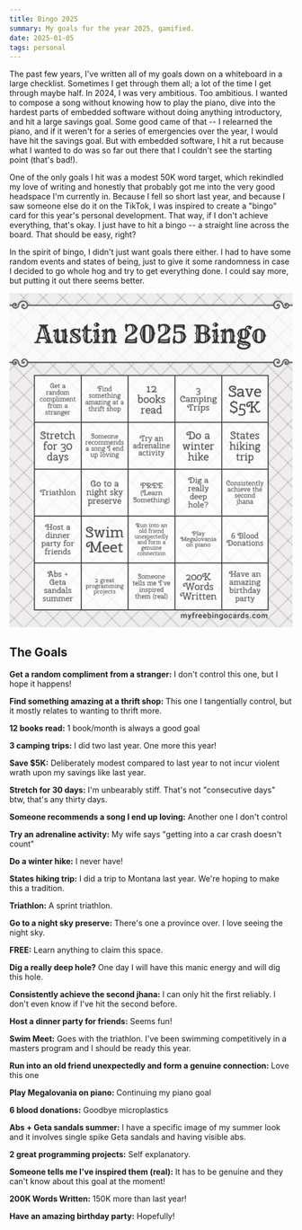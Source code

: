 ```yaml
---
title: Bingo 2025
summary: My goals for the year 2025, gamified.
date: 2025-01-05
tags: personal
---
```


The past few years, I've written all of my goals down on a whiteboard in a large checklist. Sometimes I get through them all; a lot of the time I get through maybe half. In 2024, I was very ambitious. Too ambitious. I wanted to compose a song without knowing how to play the piano, dive into the hardest parts of embedded software without doing anything introductory, and hit a large savings goal. Some good came of that -- I relearned the piano, and if it weren't for a series of emergencies over the year, I would have hit the savings goal. But with embedded software, I hit a rut because what I wanted to do was so far out there that I couldn't see the starting point (that's bad!).

One of the only goals I hit was a modest 50K word target, which rekindled my love of writing and honestly that probably got me into the very good headspace I'm currently in. Because I fell so short last year, and because I saw someone else do it on the TikTok, I was inspired to create a "bingo" card for this year's personal development. That way, if I don't achieve everything, that's okay. I just have to hit a bingo -- a straight line across the board. That should be easy, right?

In the spirit of bingo, I didn't just want goals there either. I had to have some random events and states of being, just to give it some randomness in case I decided to go whole hog and try to get everything done. I could say more, but putting it out there seems better.

<img src="/images/blog/bingo-2025.webp" alt="my personal development 2025" class="bingo-2025-img" />


## The Goals

**Get a random compliment from a stranger:** I don't control this one, but I hope it happens!

**Find something amazing at a thrift shop:** This one I tangentially control, but it mostly relates to wanting to thrift more.

**12 books read:** 1 book/month is always a good goal

**3 camping trips:** I did two last year. One more this year!

**Save $5K:** Deliberately modest compared to last year to not incur violent wrath upon my savings like last year.

**Stretch for 30 days:** I'm unbearably stiff. That's not "consecutive days" btw, that's any thirty days.

**Someone recommends a song I end up loving:** Another one I don't control

**Try an adrenaline activity:** My wife says "getting into a car crash doesn't count"

**Do a winter hike:** I never have!

**States hiking trip:** I did a trip to Montana last year. We're hoping to make this a tradition.

**Triathlon:** A sprint triathlon.

**Go to a night sky preserve:** There's one a province over. I love seeing the night sky.

**FREE:** Learn anything to claim this space.

**Dig a really deep hole?** One day I will have this manic energy and will dig this hole.

**Consistently achieve the second jhana:** I can only hit the first reliably. I don't even know if I've hit the second before.

**Host a dinner party for friends:** Seems fun!

**Swim Meet:** Goes with the triathlon. I've been swimming competitively in a masters program and I should be ready this year.

**Run into an old friend unexpectedly and form a genuine connection:** Love this one

**Play Megalovania on piano:** Continuing my piano goal

**6 blood donations:** Goodbye microplastics

**Abs + Geta sandals summer:** I have a specific image of my summer look and it involves single spike Geta sandals and having visible abs.

**2 great programming projects:** Self explanatory.

**Someone tells me I've inspired them (real):** It has to be genuine and they can't know about this goal at the moment!

**200K Words Written:** 150K more than last year!

**Have an amazing birthday party:** Hopefully!